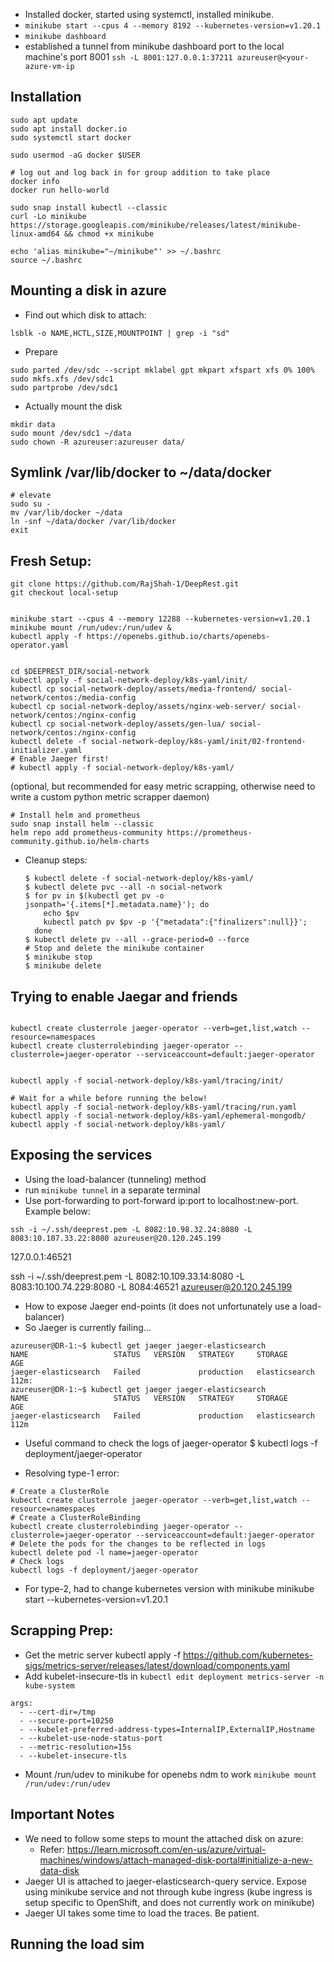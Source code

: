 - Installed docker, started using systemctl, installed minikube.
- `minikube start --cpus 4 --memory 8192 --kubernetes-version=v1.20.1`
- `minikube dashboard`
- established a tunnel from minikube dashboard port to the local machine's port 8001
    `ssh -L 8001:127.0.0.1:37211 azureuser@<your-azure-vm-ip`

## Installation

```
sudo apt update
sudo apt install docker.io
sudo systemctl start docker

sudo usermod -aG docker $USER

# log out and log back in for group addition to take place
docker info
docker run hello-world

sudo snap install kubectl --classic
curl -Lo minikube https://storage.googleapis.com/minikube/releases/latest/minikube-linux-amd64 && chmod +x minikube

echo 'alias minikube="~/minikube"' >> ~/.bashrc
source ~/.bashrc
```

## Mounting a disk in azure

- Find out which disk to attach:
```
lsblk -o NAME,HCTL,SIZE,MOUNTPOINT | grep -i "sd"
```
- Prepare
```
sudo parted /dev/sdc --script mklabel gpt mkpart xfspart xfs 0% 100%
sudo mkfs.xfs /dev/sdc1
sudo partprobe /dev/sdc1
```
- Actually mount the disk
```
mkdir data
sudo mount /dev/sdc1 ~/data
sudo chown -R azureuser:azureuser data/
```

## Symlink /var/lib/docker to ~/data/docker
```
# elevate
sudo su -
mv /var/lib/docker ~/data
ln -snf ~/data/docker /var/lib/docker
exit
```

## Fresh Setup:

```
git clone https://github.com/RajShah-1/DeepRest.git
git checkout local-setup


minikube start --cpus 4 --memory 12288 --kubernetes-version=v1.20.1
minikube mount /run/udev:/run/udev &
kubectl apply -f https://openebs.github.io/charts/openebs-operator.yaml


cd $DEEPREST_DIR/social-network
kubectl apply -f social-network-deploy/k8s-yaml/init/
kubectl cp social-network-deploy/assets/media-frontend/ social-network/centos:/media-config
kubectl cp social-network-deploy/assets/nginx-web-server/ social-network/centos:/nginx-config
kubectl cp social-network-deploy/assets/gen-lua/ social-network/centos:/nginx-config
kubectl delete -f social-network-deploy/k8s-yaml/init/02-frontend-initializer.yaml
# Enable Jaeger first!
# kubectl apply -f social-network-deploy/k8s-yaml/
```

(optional, but recommended for easy metric scrapping, otherwise need to write a custom python metric scrapper daemon)
```
# Install helm and prometheus
sudo snap install helm --classic
helm repo add prometheus-community https://prometheus-community.github.io/helm-charts

```

- Cleanup steps:
	```
	$ kubectl delete -f social-network-deploy/k8s-yaml/
	$ kubectl delete pvc --all -n social-network
	$ for pv in $(kubectl get pv -o jsonpath='{.items[*].metadata.name}'); do
		echo $pv
		kubectl patch pv $pv -p '{"metadata":{"finalizers":null}}';
	  done
	$ kubectl delete pv --all --grace-period=0 --force
	# Stop and delete the minikube container
	$ minikube stop
    $ minikube delete
	```


## Trying to enable Jaegar and friends
```

kubectl create clusterrole jaeger-operator --verb=get,list,watch --resource=namespaces
kubectl create clusterrolebinding jaeger-operator --clusterrole=jaeger-operator --serviceaccount=default:jaeger-operator


kubectl apply -f social-network-deploy/k8s-yaml/tracing/init/

# Wait for a while before running the below!
kubectl apply -f social-network-deploy/k8s-yaml/tracing/run.yaml
kubectl apply -f social-network-deploy/k8s-yaml/ephemeral-mongodb/
kubectl apply -f social-network-deploy/k8s-yaml/
```

## Exposing the services

- Using the load-balancer (tunneling) method
- run `minikube tunnel` in a separate terminal
- Use port-forwarding to port-forward ip:port to localhost:new-port. Example below:
```
ssh -i ~/.ssh/deeprest.pem -L 8082:10.98.32.24:8080 -L 8083:10.107.33.22:8080 azureuser@20.120.245.199
```




127.0.0.1:46521

ssh -i ~/.ssh/deeprest.pem -L 8082:10.109.33.14:8080 -L 8083:10.100.74.229:8080 -L 8084:46521 azureuser@20.120.245.199



- How to expose Jaeger end-points (it does not unfortunately use a load-balancer)
- So Jaeger is currently failing...
```
azureuser@DR-1:~$ kubectl get jaeger jaeger-elasticsearch
NAME                   STATUS   VERSION   STRATEGY     STORAGE         AGE
jaeger-elasticsearch   Failed             production   elasticsearch   112m:
azureuser@DR-1:~$ kubectl get jaeger jaeger-elasticsearch
NAME                   STATUS   VERSION   STRATEGY     STORAGE         AGE
jaeger-elasticsearch   Failed             production   elasticsearch   112m
```

- Useful command to check the logs of jaeger-operator
$ kubectl logs -f deployment/jaeger-operator

- Resolving type-1 error:
```
# Create a ClusterRole
kubectl create clusterrole jaeger-operator --verb=get,list,watch --resource=namespaces
# Create a ClusterRoleBinding
kubectl create clusterrolebinding jaeger-operator --clusterrole=jaeger-operator --serviceaccount=default:jaeger-operator
# Delete the pods for the changes to be reflected in logs
kubectl delete pod -l name=jaeger-operator
# Check logs
kubectl logs -f deployment/jaeger-operator
```
- For type-2, had to change kubernetes version with minikube
minikube start --kubernetes-version=v1.20.1


## Scrapping Prep:

- Get the metric server
kubectl apply -f https://github.com/kubernetes-sigs/metrics-server/releases/latest/download/components.yaml
- Add kubelet-insecure-tls in `kubectl edit deployment metrics-server -n kube-system`
```
args:
  - --cert-dir=/tmp
  - --secure-port=10250
  - --kubelet-preferred-address-types=InternalIP,ExternalIP,Hostname
  - --kubelet-use-node-status-port
  - --metric-resolution=15s
  - --kubelet-insecure-tls
```
- Mount /run/udev to minikube for openebs ndm
 to work
`minikube mount /run/udev:/run/udev`




## Important Notes

- We need to follow some steps to mount the attached disk on azure:
	- Refer: https://learn.microsoft.com/en-us/azure/virtual-machines/windows/attach-managed-disk-portal#initialize-a-new-data-disk
- Jaeger UI is attached to jaeger-elasticsearch-query service. Expose using minikube service and not through kube ingress (kube ingress is setup specific to OpenShift, and does not currently work on minikube)
- Jaeger UI takes some time to load the traces. Be patient. 

## Running the load sim

